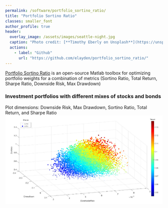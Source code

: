 ```yaml
---
permalink: /software/portfolio_sortino_ratio/
title: "Portfolio Sortino Ratio"
classes: smaller_font
author_profile: true
header:
  overlay_image: /assets/images/seattle-night.jpg
  caption: "Photo credit: [**Timothy Eberly on Unsplash**](https://unsplash.com/photos/h3vT1-T2nfc)"
  actions:
    - label: "Github"
      url: "https://github.com/elayden/portfolio_sortino_ratio/"
---
```

[Portfolio Sortino Ratio](https://github.com/elayden/portfolio_sortino_ratio/) is an open-source Matlab toolbox for optimizing portfolio weights for a combination of metrics (Sortino Ratio, Total Return, Sharpe Ratio, Downside Risk, Max Drawdown)

### Investment portfolios with different mixes of stocks and bonds
Plot dimensions:  Downside Risk, Max Drawdown, Sortino  Ratio, Total Return, and Sharpe Ratio
![Portfolio Sortino Ratio Example](/assets/images/portfolio-sortino-ratio/portfolio-sortino-ratio.jpg)
